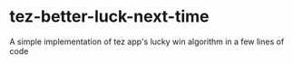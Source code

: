# tez-better-luck-next-time
A simple implementation of tez app's lucky win algorithm in a few lines of code
